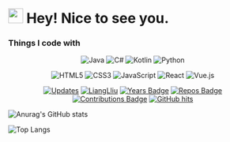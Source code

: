 <h1><img src="https://emojis.slackmojis.com/emojis/images/1531849430/4246/blob-sunglasses.gif?1531849430" width="30"/> Hey! Nice to see you.</h1>

<h3>Things I code with</h3>

<!-- code https://github.com/Ileriayo/markdown-badges -->

<p align="center">
  <img alt="Java" src="https://img.shields.io/badge/java-%23ED8B00.svg?style=for-the-badge&logo=java&logoColor=white" />
  <img alt="C#" src="https://img.shields.io/badge/c%23-%23239120.svg?style=for-the-badge&logo=c-sharp&logoColor=white" /> 
  <img alt="Kotlin" src="https://img.shields.io/badge/kotlin-%230095D5.svg?style=for-the-badge&logo=kotlin&logoColor=white" />
  <img alt="Python" src="https://img.shields.io/badge/python-3670A0?style=for-the-badge&logo=python&logoColor=ffdd54" />
</p>
<p align="center">
  <img alt="HTML5" src="https://img.shields.io/badge/html5-%23E34F26.svg?style=for-the-badge&logo=html5&logoColor=white" />
  <img alt="CSS3" src="https://img.shields.io/badge/css3-%231572B6.svg?style=for-the-badge&logo=css3&logoColor=white" /> 
  <img alt="JavaScript" src="https://img.shields.io/badge/javascript-%23323330.svg?style=for-the-badge&logo=javascript&logoColor=%23F7DF1E" />
  <img alt="React" src="https://img.shields.io/badge/react-%2320232a.svg?style=for-the-badge&logo=react&logoColor=%2361DAFB" />  
  <img alt="Vue.js" src="https://img.shields.io/badge/vuejs-%2335495e.svg?style=for-the-badge&logo=vuedotjs&logoColor=%234FC08D" />
</p>

<!--  https://pufler.dev/git-badges/  -->
<p align="center">
    <a href="https://github.com/LiangLliu?tab=followers" target="_blank"><img alt="Updates" src="https://img.shields.io/badge/--000000?style=flat-square&logo=RSS&logoColor=white"></a>
    <a href="https://github.com/LiangLliu" target="_blank"><img alt="LiangLliu" src="https://badges.strrl.dev/visits/LiangLliu/LiangLliu?logo=GitHub&label=visits&color=success&logoColor=white&style=flat-square"/></a>
    <a href="https://github.com/LiangLliu" target="_blank"><img alt="Years Badge" src="https://badges.strrl.dev/years/LiangLliu"></a>  
    <a href="https://github.com/LiangLliu?tab=repositories" target="_blank"><img alt="Repos Badge" src="https://badges.strrl.dev/repos/LiangLliu"></a>
    <a href="https://github.com/LiangLliu" target="_blank"><img alt="Contributions Badge" src="https://badges.strrl.dev/contributions/all/LiangLliu"></a>
    <a href="https://github.com/LiangLliu/LiangLliu" target="_blank"><img alt="GitHub hits" src="https://badges.strrl.dev/updated/LiangLliu/LiangLliu"></a>
</p>


![Anurag's GitHub stats](https://github-readme-stats-4ygfr26fr-lianglliu.vercel.app/api?username=LiangLliu&count_private=true&show_icons=true)

![Top Langs](https://github-readme-stats-4ygfr26fr-lianglliu.vercel.app/api/top-langs/?username=LiangLliu&layout=compact&langs_count=10)


